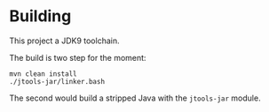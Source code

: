 # Building

This project a JDK9 toolchain.

The build is two step for the moment:

    mvn clean install
    ./jtools-jar/linker.bash
    
The second would build a stripped Java with the `jtools-jar` module.

